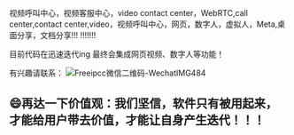 视频呼叫中心，视频客服中心，video contact center，WebRTC,call center,contact center,video，视频呼叫中心，网页，数字人，虚拟人，Meta,桌面分享，文档分享!!!
!!!!!!!

目前代码在迅速迭代ing
最终会集成网页视频、数字人等功能！

有兴趣请联系：
![Freeipcc微信二维码-WechatIMG484](https://github.com/user-attachments/assets/74afadc8-9fc9-468c-9f58-c1cb95f15f7b)


## 😄再达一下价值观：我们坚信，软件只有被用起来，才能给用户带去价值，才能让自身产生迭代！！！
